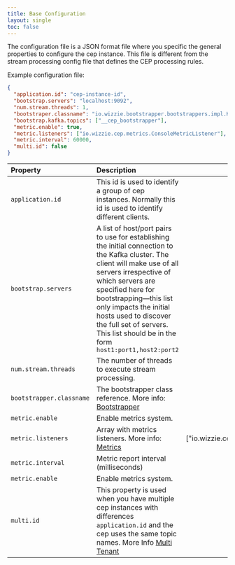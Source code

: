 ```yaml
---
title: Base Configuration
layout: single
toc: false
---
```


The configuration file is a JSON format file where you specific the general properties to configure the cep instance. This file is different from the stream processing config file that defines the CEP processing rules.

Example configuration file:

```json
{
  "application.id": "cep-instance-id",
  "bootstrap.servers": "localhost:9092",
  "num.stream.threads": 1,
  "bootstraper.classname": "io.wizzie.bootstrapper.bootstrappers.impl.KafkaBootstrapper",
  "bootstrap.kafka.topics": ["__cep_bootstrapper"],
  "metric.enable": true,
  "metric.listeners": ["io.wizzie.cep.metrics.ConsoleMetricListener"],
  "metric.interval": 60000,
  "multi.id": false
}
```

| Property     | Description     |  Default Value|
| :------------- | :-------------  |   :-------------:   |
| `application.id`      | This id is used to identify a group of cep instances. Normally this id is used to identify different clients.      |  - |
| `bootstrap.servers`      | A list of host/port pairs to use for establishing the initial connection to the Kafka cluster. The client will make use of all servers irrespective of which servers are specified here for bootstrapping—this list only impacts the initial hosts used to discover the full set of servers. This list should be in the form `host1:port1,host2:port2`      | - |
| `num.stream.threads`      | The number of threads to execute stream processing.      | 1 |
| `bootstrapper.classname`      | The bootstrapper class reference. More info: [Bootstrapper](http://wizzie-io.github.io/zz-cep/configuration/bootstrapper)       | - |
| `metric.enable`      | Enable metrics system.      | false |
| `metric.listeners`      | Array with metrics listeners. More info: [Metrics](http://wizzie-io.github.io/zz-cep/configuration/metrics)      | ["io.wizzie.cep.metrics.ConsoleMetricListener"] |
| `metric.interval`      | Metric report interval (milliseconds)      |  60000 |
| `metric.enable`      | Enable metrics system.      | false |
| `multi.id`      | This property is used when you have multiple cep instances with differences `application.id` and the cep uses the same topic names. More Info [Multi Tenant](https://github.com/wizzie-io/zz-cep/configuration/multi_tenant)      |  false |
